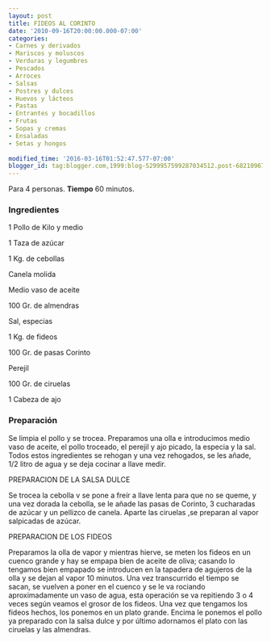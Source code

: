 ```yaml
---
layout: post
title: FIDEOS AL CORINTO
date: '2010-09-16T20:00:00.000-07:00'
categories:
- Carnes y derivados
- Mariscos y moluscos
- Verduras y legumbres
- Pescados
- Arroces
- Salsas
- Postres y dulces
- Huevos y lácteos
- Pastas
- Entrantes y bocadillos
- Frutas
- Sopas y cremas
- Ensaladas
- Setas y hongos
 
modified_time: '2016-03-16T01:52:47.577-07:00'
blogger_id: tag:blogger.com,1999:blog-5299957599287034512.post-6821096757777323456
---
```


Para 4 personas.
<b>Tiempo</b> 60 minutos.

<h3>Ingredientes</h3>

1 Pollo de Kilo y medio

1 Taza de azúcar

1 Kg. de cebollas

Canela molida

Medio vaso de aceite

100 Gr. de almendras

Sal, especias

1 Kg. de fideos

100 Gr. de pasas Corinto

Perejil

100 Gr. de ciruelas

1 Cabeza de ajo

<h3>Preparación</h3>

Se limpia el pollo y se trocea. Preparamos una olla e introducimos medio vaso de aceite, el pollo troceado, el perejil y ajo picado, la especia y la sal. Todos estos ingredientes se rehogan y una vez rehogados, se les añade, 1/2 litro de agua y se deja cocinar a llave medir.

PREPARACION DE LA SALSA DULCE

Se trocea la cebolla v se pone a freír a llave lenta para que no se queme, y una vez dorada la cebolla, se le añade las pasas de Corinto, 3 cucharadas de azúcar y un pellizco de canela. Aparte las ciruelas ,se preparan al vapor salpicadas de azúcar.

PREPARACION DE LOS FIDEOS

Preparamos la olla de vapor y mientras hierve, se meten los fideos en un cuenco grande y hay se empapa bien de aceite de oliva; casando lo tengamos bien empapado se introducen en la tapadera de agujeros de la olla y se dejan al vapor 10 minutos. Una vez transcurrido el tiempo se sacan, se vuelven a poner en el cuenco y se le va rociando aproximadamente un vaso de agua, esta operación se va repitiendo 3 o 4 veces según veamos el grosor de los fideos. Una vez que tengamos los fideos hechos, los ponemos en un plato grande. Encima le ponemos el pollo ya preparado con la salsa dulce y por último adornamos el plato con las ciruelas y las almendras.

